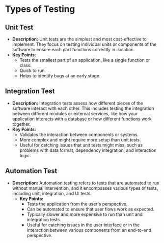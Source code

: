 # Types of Testing

## Unit Test

- **Description:** Unit tests are the simplest and most cost-effective to implement. They focus on testing individual units or components of the software to ensure each part functions correctly in isolation.
- **Key Points:**
    - Tests the smallest part of an application, like a single function or class.
    - Quick to run.
    - Helps to identify bugs at an early stage.

## Integration Test

- **Description:** Integration tests assess how different pieces of the software interact with each other. This includes testing the integration between different modules or external services, like how your application interacts with a database or how different functions work together.
- **Key Points:**
    - Validates the interaction between components or systems.
    - More complex and might require more setup than unit tests.
    - Useful for catching issues that unit tests might miss, such as problems with data format, dependency integration, and interaction logic.

## Automation Test 
- **Description:** Automation testing refers to tests that are automated to run without manual intervention, and it encompasses various types of tests, including unit, integration, and UI tests.  
    -   **Key Points:**
        -   Tests the application from the user's perspective.
        -   Can be automated to ensure that user flows work as expected.
        -   Typically slower and more expensive to run than unit and integration tests.
        -   Useful for catching issues in the user interface or in the interaction between various components from an end-to-end perspective.
